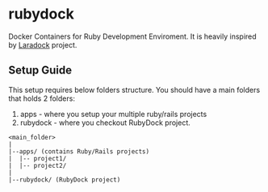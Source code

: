 # rubydock
Docker Containers for Ruby Development Enviroment. It is heavily inspired by
[Laradock](https://github.com/laradock/laradock) project.

## Setup Guide

This setup requires below folders structure. You should have a main folders
that holds 2 folders:

1. apps - where you setup your multiple ruby/rails projects
1. rubydock - where you checkout RubyDock project.

```
<main_folder>
|
|--apps/ (contains Ruby/Rails projects)
|  |-- project1/
|  |-- project2/
|
|--rubydock/ (RubyDock project)
```


